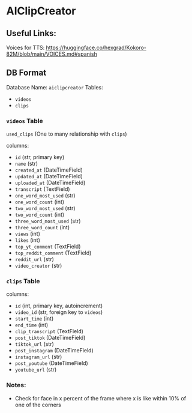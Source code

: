 # AIClipCreator

## Useful Links:

Voices for TTS: https://huggingface.co/hexgrad/Kokoro-82M/blob/main/VOICES.md#spanish

## DB Format

Database Name: `aiclipcreator`
Tables:

- `videos`
- `clips`

### `videos` Table

`used_clips` (One to many relationship with `clips`)

columns:

- `id` (str, primary key)
- `name` (str)
- `created_at` (DateTimeField)
- `updated_at` (DateTimeField)
- `uploaded_at` (DateTimeField)
- `transcript` (TextField)
- `one_word_most_used` (str)
- `one_word_count` (int)
- `two_word_most_used` (str)
- `two_word_count` (int)
- `three_word_most_used` (str)
- `three_word_count` (int)
- `views` (int)
- `likes` (int)
- `top_yt_comment` (TextField)
- `top_reddit_comment` (TextField)
- `reddit_url` (str)
- `video_creator` (str)

### `clips` Table

columns:

- `id` (int, primary key, autoincrement)
- `video_id` (str, foreign key to `videos`)
- `start_time` (int)
- `end_time` (int)
- `clip_transcript` (TextField)
- `post_tiktok` (DateTimeField)
- `tiktok_url` (str)
- `post_instagram` (DateTimeField)
- `instagram_url` (str)
- `post_youtube` (DateTimeField)
- `youtube_url` (str)

### Notes:

- Check for face in x percent of the frame where x is like within 10% of one of the corners
